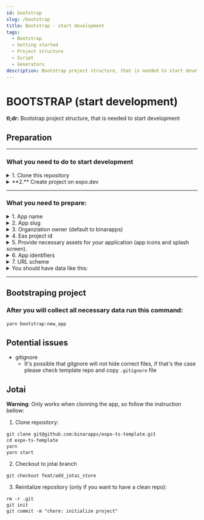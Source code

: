 ```yaml
---
id: bootstrap
slug: /bootstrap
title: Bootstrap - start development
tags:
  - Bootstrap
  - Getting started
  - Project structure
  - Script
  - Generators
description: Bootstrap project structure, that is needed to start development your new project
---
```


# BOOTSTRAP (start development)

**tl;dr:** Bootstrap project structure, that is needed to start development

## Preparation

<hr>

### **What you need to do to start development**

<details>
  <summary>1. Clone this repository</summary>
  
  There are three types that you can clone the repo:

1. Init using this command (beaware that sometimes this template can't be updated on npm, in that case, clone this repository and reinitialize repozitory for yourself - check third type of setup)

```bash
npx create-expo-app --template=@binarapps/expo-ts-template name_of_your_app
```

2. Use this as template repo on GitHub
   ![Github Repository Template](../static/github-repository-template.png)

3. Clone repository

   This usage is usefull when npm code version is ot up to date, you can verify it by checking dates of last commit and last publish
   ![Check last release date](../static/check-last-release-date.png)

```bash
git clone git@github.com:binarapps/expo-ts-template.git
cd expo-ts-template
yarn
yarn start
```

- in that case you can also reinitialize repozitory if you don't want to keep history of commits

```bash
rm -r .git
git init
git commit -m "chore: initialize project"
```

</details>

<details>
  <summary>**2.** Create project on expo.dev</summary>
  
  1. Go to expo.dev
  2. Create account if you don't have
  3. Sign in
  4. Create project (detailed instruction in progress 🙁 )
</details>

<hr>

### **What you need to prepare:**

<details>
  <summary>1. App name</summary>
  
  You need prepare some catchy name for you app, if not provided by client
</details>

<details>
  <summary>2. App slug</summary>
  
  ![App slug in expo console](../static/bootstrap_slug.png)
  
  You can find it in expo console
</details>

<details>
  <summary>3. Organziation owner (default to binarapps)</summary>

![App slug in expo console](../static/bootstrap_owner.png)

You can find it in expo console

</details>

<details>
  <summary>4. Eas project id</summary>
  
  ![App slug in expo console](../static/bootstrap_eas_id.png)
  
  You can find it in expo console
</details>

<details>
  <summary>5. Provide necessary assets for your application (app icons and splash screen).</summary>
  
  [Expo recommendations about app icons and splash screen.](https://www.figma.com/file/gDLi6LNtNq50FycJ30t7rw/Expo-App-Icon-%26-Splash-(Community)?node-id=1-1357&t=VbJUpoye07JAuVLv-0)

App icons for Android and iOS devices need to follow different requirements - all necessary requirements can be found here.
Config inside the app is prepared that your icons will be named respectively:

- for Android:
  - prepare background color
  - adaptive-icon-qa.png
  - adaptive-icon-staging.png
  - adaptive-icon-production.png
- for iOS:
  - icon-qa.png
  - icon-staging.png
  - icon-production.png
- for web:
  - favicon-qa.png
  - favicon-staging.png
  - favicon-production.png
- splash screen:
  - splash.png

and placed in proper folders:

- for android: assets/icons/android
- for ios: assets/icons/ios
- for web: assets/icons/web
- splash screen: assets

For the Android adaptive icon, you should also provide proper background color as it needs to be uploaded with transparent background. It should be configured in app.config.ts file as follows:

app.config.ts
// CONFIG: Add your android adaptive icon background color here
adaptiveIconBackgroundColor: {
production: 'bg_color_production',
staging: 'bg_color_staging',
qa: 'bg_color_qa',
},

</details>

<details>
  <summary>6. App identifiers</summary>
  
  Your application should have unique identifiers of your app (they will be used in stores), they are respectively: 
   - for Android - app package name
   - for iOS - bundle identifier

They could have the same value for android and iOS, and normally they have a structure like this:
`com.your_company_name.your_project_name`

If you have some domain, for example: example.com, your bundle id could be: `com.example`

</details>

<details>
  <summary>7. URL scheme</summary>
  
  URL scheme link into your app. For example, if we set this to 'demo', then `demo://` URLs would open your app when tapped.
  It is only available in standalone apps.
</details>

<details>
  <summary>You should have data like this:</summary>
  
  You can generate this data and save it in some notepad or somewhere else.
  ```json
  {
    "androidPackageName": "your_android_package_name",
    "iosBundleIdentifier": "your.ios.bundle.identifier",
    "appName": "Your name",
    "owner": "expo_owner_name",
    "slug": "expo_app_slug",
    "easProjectId": "xxx-xxx-xxx-xx",
    "scheme": "yourUrlScheme",
    "adaptiveIconBackgroundColor": "#2E7AF0CC"
  }
  ```
</details>

<hr>

## Bootstraping project

### **After you will collect all necessary data run this command:**

```sh
yarn bootstrap:new_app
```

## Potential issues

- gitignore
  - It's possible that gitgnore will not hide correct files, if that's the case please check template repo and copy `.gitignore` file

## Jotai

**Warning**: Only works when clonning the app, so follow the instruction bellow:

1. Clone repository:

```
git clone git@github.com:binarapps/expo-ts-template.git
cd expo-ts-template
yarn
yarn start
```

2. Checkout to jotai branch

```
git checkout feat/add_jotai_store
```

3. Reinitalize repository (only if you want to have a clean repo):

```
rm -r .git
git init
git commit -m "chore: initialize project"
```
